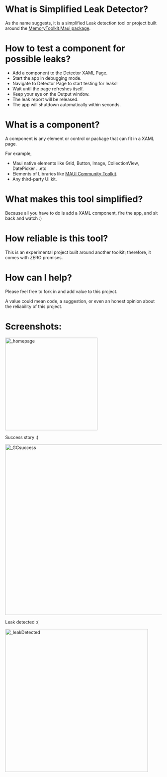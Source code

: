 # What is Simplified Leak Detector?
As the name suggests, it is a simplified Leak detection tool or project built around the [MemoryToolkit.Maui package](https://github.com/AdamEssenmacher/MemoryToolkit.Maui).

# How to test a component for possible leaks?
- Add a component to the Detector XAML Page.
- Start the app in debugging mode.
- Navigate to Detector Page to start testing for leaks!
- Wait until the page refreshes itself.
- Keep your eye on the Output window.
- The leak report will be released.
- The app will shutdown automatically within seconds.
# What is a component?
A component is any element or control or package that can fit in a XAML page.

For example, 
- Maui native elements like Grid, Button, Image, CollectionView, DatePicker ...etc
- Elements of Libraries like [MAUI Community Toolkit](https://github.com/CommunityToolkit/Maui).
- Any third-party UI kit.
# What makes this tool simplified?
Because all you have to do is add a XAML component, fire the app, and sit back and watch :)
# How reliable is this tool?
This is an experimental project built around another toolkit; therefore, it comes with ZERO promises.
# How can I help?
Please feel free to fork in and add value to this project.

A value could mean code, a suggestion, or even an honest opinion about the reliability of this project.
# Screenshots:

<img width="297" alt="_homepage" src="https://github.com/user-attachments/assets/5fef1816-9645-4120-8608-30faa43be494">

Success story :)

<img width="548" alt="_GCsuccess" src="https://github.com/user-attachments/assets/da692ead-7941-42e4-9822-bab269176944">


Leak detected :(

<img width="459" alt="_leakDetected" src="https://github.com/user-attachments/assets/769ee003-6037-46b8-8080-2d69ccde8bca">

